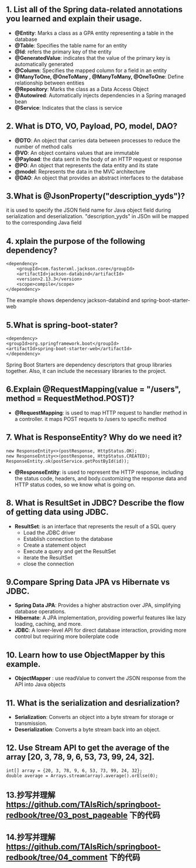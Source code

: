 ## 1. List all of the Spring data-related annotations you learned and explain their usage.
- **@Entity**: Marks a class as a GPA entity representing a table in the database
- **@Table**: Specifies the table name for an entity
- **@Id**: refers the primary key of the entity
- **@GeneratedValue**: indicates that the value of the primary key is automatically generated
- **@Column**: Specifies the mapped column for a field in an entity
- **@ManyToOne, @OneToMany , @ManyToMany, @OneToOne**: Define relationship between entities
- **@Repository**: Marks the class as a Data Access Object
- **@Autowired**: Automatically injects dependencies in a Spring managed bean
- **@Service**: Indicates that the class is service

## 2. What is DTO, VO, Payload, PO, model, DAO?
- **@DTO**: An object that carries data between processes to reduce the number of method calls
- **@VO**: An object contains values that are immutable
- **@Payload**: the data sent in the body of an HTTP request or response
- **@PO**: An object that represents the data entity and its state
- **@model**: Represents the data in the MVC architecture
- **@DAO**: An object that provides an abstract interfaces to the database

## 3.What is @JsonProperty("description_yyds")?
it is used to specify the JSON field name for Java object field during serialization and deserialization. "description_yyds" in JSOn will be mapped to the corresponding Java field 


## 4. xplain the purpose of the following dependency?
```
<dependency>
    <groupId>com.fasterxml.jackson.core</groupId>
    <artifactId>jackson-databind</artifactId>
    <version>2.13.3</version>
    <scope>compile</scope>
</dependency>
```
The example shows dependency jackson-databind and spring-boot-starter-web

## 5.What is spring-boot-stater?
```
<dependency>
<groupId>org.springframework.boot</groupId>
<artifactId>spring-boot-starter-web</artifactId>
</dependency>
```
Spring Boot Starters are dependency descriptors that group libraries together. Also, it can include the necessary libraries to the project.

## 6.Explain @RequestMapping(value = "/users", method = RequestMethod.POST)?
- **@RequestMapping**: is used to map HTTP request to handler method in a controller. it maps POST requets to /users to specific method


## 7. What is ResponseEntity? Why do we need it?
```
new ResponseEntity<>(postResponse, HttpStatus.OK);
new ResponseEntity<>(postResponse, HttpStatus.CREATED);
ResponseEntity.ok(postService.getPostById(id));
```
- **@ResponseEntity**: is used to represent the HTTP response, including the status code, headers, and body.customizing the response data and HTTP status codes, so we know what is going on.


## 8. What is ResultSet in JDBC? Describe the flow of getting data using JDBC.
- **ResultSet**: is an interface that represents the result of a SQL query
  - Load the JDBC driver
  - Establish connection to the database
  - Create a statement object
  - Execute a query and get the ResultSet
  - iterate the ResultSet
  - close the connection

## 9.Compare Spring Data JPA vs Hibernate vs JDBC.
- **Spring Data JPA**: Provides a higher abstraction over JPA, simplifying database operations.
- **Hibernate**: A JPA implementation, providing powerful features like lazy loading, caching, and more.
- **JDBC**: A lower-level API for direct database interaction, providing more control but requiring more boilerplate code

## 10. Learn how to use ObjectMapper by this example.
- **ObjectMapper** : use readValue to convert the JSON response from the API into Java objects


## 11. What is the serialization and desrialization?
- **Serialization**: Converts an object into a byte stream for storage or transmission.
- **Deserialization**: Converts a byte stream back into an object.


## 12. Use Stream API to get the average of the array [20, 3, 78, 9, 6, 53, 73, 99, 24, 32].
```
int[] array = {20, 3, 78, 9, 6, 53, 73, 99, 24, 32};
double average = Arrays.stream(array).average().orElse(0);
```

## 13.抄写并理解 https://github.com/TAIsRich/springboot-redbook/tree/03_post_pageable 下的代码



## 14.抄写并理解 https://github.com/TAIsRich/springboot-redbook/tree/04_comment 下的代码

